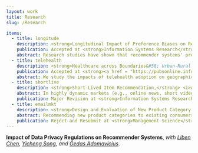 ```yaml
---
layout: work
title: Research
slug: /Research

items:
  - title: longitude
    description: <strong>Longitudinal Impact of Preference Biases on Recommender Systems' Performance,</strong> <i>with <a href="https://sites.google.com/view/jingjingzhang" target="_blank">Jingjing Zhang</a>, and <a href="https://carlsonschool.umn.edu/faculty/gediminas-adomavicius" target="_blank">Gedas Adomavicius</a></i>. [<a href="https://papers.ssrn.com/sol3/papers.cfm?abstract_id=3799525" target="_blank">PDF</a>]
    publication: Accepted at <strong>Information Systems Research</strong>
    abstract: Research studies have shown that recommender systems' predictions that are observed by users can cause biases in users' post-consumption preference ratings. Because users' preference ratings are typically fed back to the system as training data for future predictions, this process is likely to influence the performance of the system in the long run. We use a simulation approach to study the longitudinal impact of preference biases (and their magnitude) on the dynamics of recommender systems' performance. We look at the influence of preference biases in two conditions&#58; (i) during the normal system use, where biases are typically caused by the system's inherent prediction errors, and (ii) in the presence of external (deliberate) recommendation perturbations. Our simulation results show that preference biases significantly impair the system's prediction performance (i.e., prediction accuracy) as well as users' consumption outcomes (i.e., consumption relevance and diversity) over time. The impact is non-linear to the size of the bias, i.e., large bias causes disproportionately large negative effects. Also, items that are less popular and less distinctive (in terms of their content) are affected more by preference biases. Additionally, intentional recommendation perturbations, even on a small number of items for a short time, substantially amplify the negative impact of preference bias on a system's longitudinal dynamics and cause long-lasting effects on users' consumption. Finally, given the impact of preference bias on the recommender systems' performance, we explore the problem of debiasing user-submitted ratings. We empirically demonstrate that relying solely on historical rating data is unlikely to be effective in debiasing. We also propose and evaluate two debiasing approaches that take into account additional relevant information that can be collected by recommendation platforms. Our findings provide important implications for the design of recommender systems.
  - title: telehealth
    description: <strong>Healthcare across Boundaries&#58; Urban-Rural Differences in the Financial and Healthcare Consequences of Telehealth Adoption,</strong> <i> with <a href = "https://xuelinli.com/" target="_blank">Xuelin Li</a>, and <a href = "https://www.bu.edu/questrom/profile/gordon-burtch/" target="_blank">Gordon Burtch</a></i>. [<a href="https://papers.ssrn.com/sol3/papers.cfm?abstract_id=3807577" target="_blank">PDF</a>]
    publication: Accepted at <strong><a href = "https://pubsonline.informs.org/doi/abs/10.1287/isre.2021.0380" target="_blank">Information Systems Research</a></strong>. Covered by <strong><a href = "https://slate.com/technology/2023/09/telehealth-revolution-revenue-rural-hospitals-research.html?utm_source=flipboard&utm_content=Slate%2Fmagazine%2FTechnology" target="_blank"> Slate </a></strong>.
    abstract: We study the impacts of telehealth adoption on geographic competition among urban and rural healthcare providers. We consider a quasi-natural experiment&#58; states' entry into the Interstate Medical Licensure Compact, wherein the entry events facilitate healthcare providers to adopt telehealth technology. By analyzing a representative sample of providers, we first establish the Compact-entry shock's validity and its positive effect on the supply of medical services. We then report evidence that there are service and payment shifts from rural providers to urban providers, i.e., urban providers are more likely to benefit from the Compact-entry financially. Relying on patients' telehealth reimbursement claim data, we observe two mechanisms contributing to the revenue re-distribution&#58; the substitution and gateway effects of telehealth. Finally, we show that telehealth readiness and service quality moderate the impact of telehealth adoption. These findings speak to both potentially positive and negative consequences for welfare.
  - title: shortlive
    description: <strong>Short-Lived Item Recommendation,</strong> <i>with <a href="https://carlsonschool.umn.edu/faculty/yicheng-song" target="_blank">Yicheng Song</a>, <a href="https://www.bc.edu/bc-web/schools/carroll-school/faculty-research/faculty-directory/zhuoxin-allen-li.html" target="_blank">Zhuoxin Li</a>, and <a href="https://sites.google.com/site/gechunmian/" target="_blank">Chunmian Ge</a></i>. [<a href="https://papers.ssrn.com/sol3/papers.cfm?abstract_id=3678779" target="_blank">PDF</a>]
    abstract: In highly dynamic markets (e.g., online news, short videos, and flash sales), new items continuously flow into the markets and fade out quickly. Also, users' preferences shift as they interact with a fast-evolving item pool. These two characteristics of short-lived items make personalized recommendation an essential but challenging task. The absence of user-item interactions for new items brings in the cold-start problem. Recommender systems also need to promptly update user and item representations to incorporate new interactions, so that the systems immediately yield improved recommendations for users throughout the short life-circle of items. To address these challenges, we propose Attention Initialized Dual Recurrent Neural Network (AI-DRNN), a holistic deep learning model that learns effective initial representations of new items via Attention Mechanism, and efficiently updates users/items representations via Dual Recurrent Neural Network to improve recommendation accuracy. We evaluate the proposed model with clickstream data from an online flash sale platform and report its performance in predicting consumer behavior regarding which product a consumer will interact with next and the type of interaction (placing an order or continuing to search). Empirical experiments show that the proposed AI-DRNN performs significantly better in prediction accuracy on cold-started items and overall, compared with the state-of-the-art benchmarks. We further explore the item representations to understand the dynamic updating process of AI-DRNN. We find that AI-DRNN demonstrates interpretability regarding how the algorithm works. Interestingly, we find the proposed AI-DRNN shares the key property of collaborative filtering theory (i.e., predicting a user’s interests by pooling preference information from other users).
    publication: Major Revision at <strong>Information Systems Research</strong>
  - title: emailmkt
    description: <strong>Design and Evaluation of New Product Category Recommendations&#58; Evidence from a Randomized Field Experiment,</strong> <<i>with <a href="https://carlsonschool.umn.edu/faculty/ravi-bapna" target="_blank">Ravi Bapna</a>, <a href="https://carlsonschool.umn.edu/faculty/gediminas-adomavicius" target="_blank">Gedas Adomavicius</a>, and <a href="https://www.linkedin.com/in/jhershaff/" target="_blank">Jonathan Hershaff</a></i>. [<a href="https://papers.ssrn.com/sol3/papers.cfm?abstract_id=4546277" target="_blank">PDF</a>]
    abstract: Recommending new product categories to existing consumers (i.e., categories that they have not yet purchased) can be useful for increasing customer lifetime value as well as for reducing risks from category-specific supply shocks and category-specific competition. In this paper, we design category-introduction-oriented recommendation methods to increase customers' purchases from new product categories. We focus on application settings where the sales are highly concentrated, i.e., where the new category recommendation is particularly challenging. We use granular consumer journey data, employ comprehensive feature engineering and selection, and compare 15 recommendation models designed for new category introduction with robust offline evaluations. Then we estimate the causal economic impact of new category recommendations using a large-scale randomized controlled trial (RCT). We find that the new product category recommendation can increase the purchase probability by up to 35% compared with no recommendation. We also explore two dimensions, namely, (i) increasing the choice in recommended new categories and (ii) providing personalized (as opposed to non-personalized) recommendations. We find that increasing choices further increases the sales in the recommended categories by up to 9% as compared to recommending a single category, and personalized new category recommendation leads to 11% more purchases than recommending the most popular (non-personalized) new category. However, when recommending personalized new categories, more choices do not further increase sales as compared to recommending only one category. Finally, we go beyond standard average treatment effect analysis to discover customer heterogeneity. We find that the most recent visitors (who visit the platform within last a couple of days before the new category recommendation) are most responsive to multiple choices. In contrast, personalizing recommendations is more effective for not-so-recent customers, who visit the platform within three months before the treatment. A conditional average treatment effect treatment policy, which deploys the best treatment for different user segments, shows favorable lift in profit.
    publication: Reject and Resubmit at <strong>Management Science</strong>
---
```


**Impact of Data Privacy Regulations on Recommender Systems**, <i>with <a href="https://carlsonschool.umn.edu/faculty/ben-chen" target="_blank">Liben Chen</a>, <a href="https://carlsonschool.umn.edu/faculty/yicheng-song" target="_blank">Yicheng Song</a>, and <a href="https://carlsonschool.umn.edu/faculty/gediminas-adomavicius" target="_blank">Gedas Adomavicius</a></i>.

<br />
<br />
